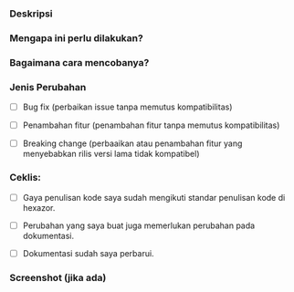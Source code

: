### Deskripsi
<!--- Deskripsikan perubahan apa saja yang Anda buat di pull request ini secara rinci -->



### Mengapa ini perlu dilakukan?
<!--- Mengapa perubahan ini perlu dilakukan? Masalah apa yang hendak diperbaiki? -->
<!--- Jika ini memperbaiki issue yang masih open, harap sertakan linknya disini. -->



### Bagaimana cara mencobanya?
<!--- Tolong jelaskan secara rinci bagaimana kami dapat mencoba kode di perubahan yang Anda buat --->



### Jenis Perubahan
<!--- Perubahan seperti apa yang dibawa oleh kode Anda? Taruh 'x' pada kotak - kotak yang sesuai --->
-   [ ] Bug fix (perbaikan issue tanpa memutus kompatibilitas)
-   [ ] Penambahan fitur (penambahan fitur tanpa memutus kompatibilitas)
-   [ ] Breaking change (perbaaikan atau penambahan fitur yang menyebabkan rilis versi lama tidak kompatibel)



### Ceklis:
<!--- Baca seluruh kriteria berikut, dan taruh `x` pada kotak - kotak yang sesuai. -->
-   [ ] Gaya penulisan kode saya sudah mengikuti standar penulisan kode di hexazor.
-   [ ] Perubahan yang saya buat juga memerlukan perubahan pada dokumentasi.
-   [ ] Dokumentasi sudah saya perbarui.



### Screenshot (jika ada)
<!--- Sertakan juga screenshot jika ada --->
